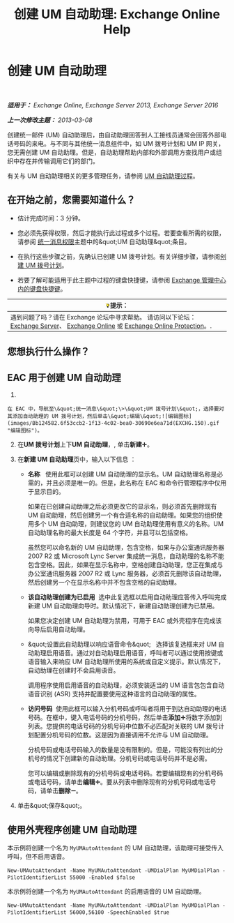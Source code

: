 ﻿---
title: '创建 UM 自动助理: Exchange Online Help'
TOCTitle: 创建 UM 自动助理
ms:assetid: 773f53fb-d80f-4a79-8bd3-bd753942489f
ms:mtpsurl: https://technet.microsoft.com/zh-cn/library/Aa998875(v=EXCHG.150)
ms:contentKeyID: 50490946
ms.date: 05/23/2018
mtps_version: v=EXCHG.150
f1_keywords:
- Microsoft.Exchange.Management.SnapIn.Esm.OrganizationConfiguration.UnifiedMessaging.CreateAutoAttendantWizardForm.CreateAutoAttendantWizardPage
ms.translationtype: MT
---

# 创建 UM 自动助理

 

_**适用于：** Exchange Online, Exchange Server 2013, Exchange Server 2016_

_**上一次修改主题：** 2013-03-08_

创建统一邮件 (UM) 自动助理后，由自动助理回答到人工接线员通常会回答外部电话号码的来电。与不同与其他统一消息组件中，如 UM 拨号计划和 UM IP 网关，您无需创建 UM 自动助理。但是，自动助理帮助内部和外部调用方查找用户或组织中存在并传输调用它们的部门。

有关与 UM 自动助理相关的更多管理任务，请参阅 [UM 自动助理过程](um-auto-attendant-procedures-exchange-2013-help.md)。

## 在开始之前，您需要知道什么？

  - 估计完成时间：3 分钟。

  - 您必须先获得权限，然后才能执行此过程或多个过程。若要查看所需的权限，请参阅 [统一消息权限](unified-messaging-permissions-exchange-2013-help.md)主题中的\&quot;UM 自动助理\&quot;条目。

  - 在执行这些步骤之前，先确认已创建 UM 拨号计划。有关详细步骤，请参阅[创建 UM 拨号计划](create-a-um-dial-plan-exchange-2013-help.md)。

  - 若要了解可能适用于此主题中过程的键盘快捷键，请参阅 [Exchange 管理中心内的键盘快捷键](keyboard-shortcuts-in-the-exchange-admin-center-exchange-online-protection-help.md)。

<table>
<thead>
<tr class="header">
<th><img src="images/Bb124558.tip(EXCHG.150).gif" title="提示" alt="提示" />提示：</th>
</tr>
</thead>
<tbody>
<tr class="odd">
<td>遇到问题了吗？请在 Exchange 论坛中寻求帮助。 请访问以下论坛：<a href="https://go.microsoft.com/fwlink/p/?linkid=60612">Exchange Server</a>、 <a href="https://go.microsoft.com/fwlink/p/?linkid=267542">Exchange Online</a> 或 <a href="https://go.microsoft.com/fwlink/p/?linkid=285351">Exchange Online Protection</a>。.</td>
</tr>
</tbody>
</table>


## 您想执行什么操作？

## EAC 用于创建 UM 自动助理

1.  
    
    在 EAC 中，导航至\&quot;统一消息\&quot;\>\&quot;UM 拨号计划\&quot;，选择要对其添加自动助理的 UM 拨号计划，然后单击\&quot;编辑\&quot;![编辑图标](images/Bb124582.6f53ccb2-1f13-4c02-bea0-30690e6ea71d(EXCHG.150).gif "编辑图标")。

2.  在**UM 拨号计划**上下**UM 自动助理**，, 单击**新建**![添加图标](images/JJ218640.c1e75329-d6d7-4073-a27d-498590bbb558(EXCHG.150).gif "添加图标")。

3.  在**新建 UM 自动助理**页中，输入以下信息 ︰
    
      - **名称**   使用此框可以创建 UM 自动助理的显示名。UM 自动助理名称是必需的，并且必须是唯一的。但是，此名称在 EAC 和命令行管理程序中仅用于显示目的。
        
        如果在已创建自动助理之后必须更改它的显示名，则必须首先删除现有 UM 自动助理，然后创建另一个有合适名称的自动助理。如果您的组织使用多个 UM 自动助理，则建议您的 UM 自动助理使用有意义的名称。UM 自动助理名称的最大长度是 64 个字符，并且可以包括空格。
        
        虽然您可以命名新的 UM 自动助理，包含空格，如果与办公室通讯服务器 2007 R2 或 Microsoft Lync Server 集成统一消息，自动助理的名称不能包含空格。因此，如果在显示名称中，空格创建自动助理，您正在集成与办公室通讯服务器 2007 R2 或 Lync 服务器，必须首先删除该自动助理，然后创建另一个在显示名称中并不包含空格的自动助理。
    
      - **该自动助理创建为已启用**  选中此复选框以启用自动助理应答传入呼叫完成新建 UM 自动助理向导时。默认情况下，新建自动助理创建为已禁用。
        
        如果您决定创建 UM 自动助理为禁用，可用于 EAC 或外壳程序在完成该向导后启用自动助理。
    
      - \&quot;设置此自动助理以响应语音命令\&quot;   选择该复选框来对 UM 自动助理启用语音。通过对自动助理启用语音，呼叫者可以通过使用按键或语音输入来响应 UM 自动助理所使用的系统或自定义提示。默认情况下，自动助理在创建时不会启用语音。
        
        调用程序使用启用语音的自动助理，必须安装适当的 UM 语言包包含自动语音识别 (ASR) 支持并配置要使用这种语言的自动助理的属性。
    
      - **访问号码**  使用此框可以输入分机号码或呼叫者将用于到达自动助理的电话号码。在框中，键入电话号码的分机号码，然后单击**添加**![添加图标](images/JJ218640.c1e75329-d6d7-4073-a27d-498590bbb558(EXCHG.150).gif "添加图标")将数字添加到列表。您提供的电话号码的分机号码中位数不必匹配对关联的 UM 拨号计划配置分机号码的位数。这是因为直接调用不允许与 UM 自动助理。
        
        分机号码或电话号码输入的数量是没有限制的。但是，可能没有列出的分机号的情况下创建新的自动助理。分机号码或电话号码并不是必需。
        
        您可以编辑或删除现有的分机号码或电话号码。若要编辑现有的分机号码或电话号码，请单击**编辑**![添加图标](images/JJ218640.c1e75329-d6d7-4073-a27d-498590bbb558(EXCHG.150).gif "添加图标")。要从列表中删除现有的分机号码或电话号码，请单击**删除**![删除图标](images/JJ657492.479b6ced-8d64-4277-a725-f17fea202b28(EXCHG.150).gif "删除图标")。

4.  单击\&quot;保存\&quot;。

## 使用外壳程序创建 UM 自动助理

本示例将创建一个名为 `MyUMAutoAttendant` 的 UM 自动助理，该助理可接受传入呼叫，但不启用语音。

    New-UMAutoAttendant -Name MyUMAutoAttendant -UMDialPlan MyUMDialPlan -PilotIdentifierList 55000 -Enabled $false

本示例将创建一个名为 `MyUMAutoAttendant` 的启用语音的 UM 自动助理。

    New-UMAutoAttendant -Name MyUMAutoAttendant -UMDialPlan MyUMDialPlan -PilotIdentifierList 56000,56100 -SpeechEnabled $true

